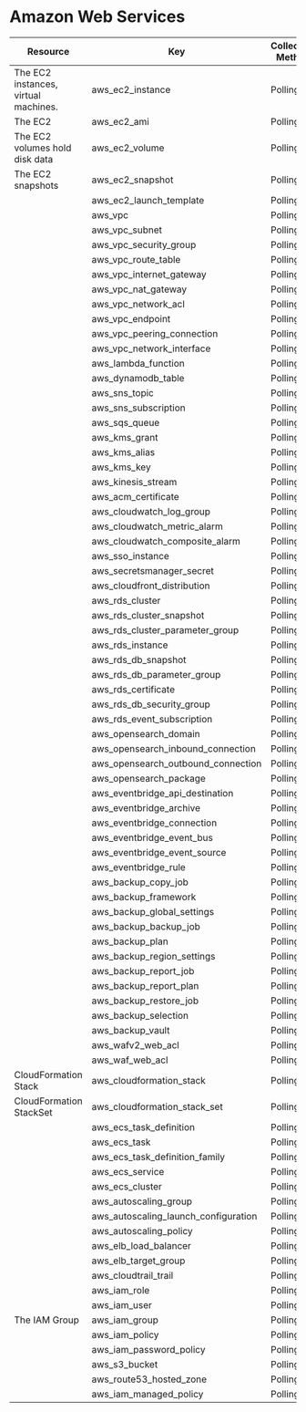 # Amazon Web Services

| Resource | Key | Collection Method |
| --- | --- | --- |
| The EC2 instances, virtual machines. | aws_ec2_instance | Polling |
| The EC2 | aws_ec2_ami | Polling |
| The EC2 volumes hold disk data | aws_ec2_volume | Polling |
| The EC2 snapshots | aws_ec2_snapshot | Polling |
|  | aws_ec2_launch_template | Polling |
|  | aws_vpc | Polling |
|  | aws_vpc_subnet | Polling |
|  | aws_vpc_security_group | Polling |
|  | aws_vpc_route_table | Polling |
|  | aws_vpc_internet_gateway | Polling |
|  | aws_vpc_nat_gateway | Polling |
|  | aws_vpc_network_acl | Polling |
|  | aws_vpc_endpoint | Polling |
|  | aws_vpc_peering_connection | Polling |
|  | aws_vpc_network_interface | Polling |
|  | aws_lambda_function | Polling |
|  | aws_dynamodb_table | Polling |
|  | aws_sns_topic | Polling |
|  | aws_sns_subscription | Polling |
|  | aws_sqs_queue | Polling |
|  | aws_kms_grant | Polling |
|  | aws_kms_alias | Polling |
|  | aws_kms_key | Polling |
|  | aws_kinesis_stream | Polling |
|  | aws_acm_certificate | Polling |
|  | aws_cloudwatch_log_group | Polling |
|  | aws_cloudwatch_metric_alarm | Polling |
|  | aws_cloudwatch_composite_alarm | Polling |
|  | aws_sso_instance | Polling |
|  | aws_secretsmanager_secret | Polling |
|  | aws_cloudfront_distribution | Polling |
|  | aws_rds_cluster | Polling |
|  | aws_rds_cluster_snapshot | Polling |
|  | aws_rds_cluster_parameter_group | Polling |
|  | aws_rds_instance | Polling |
|  | aws_rds_db_snapshot | Polling |
|  | aws_rds_db_parameter_group | Polling |
|  | aws_rds_certificate | Polling |
|  | aws_rds_db_security_group | Polling |
|  | aws_rds_event_subscription | Polling |
|  | aws_opensearch_domain | Polling |
|  | aws_opensearch_inbound_connection | Polling |
|  | aws_opensearch_outbound_connection | Polling |
|  | aws_opensearch_package | Polling |
|  | aws_eventbridge_api_destination | Polling |
|  | aws_eventbridge_archive | Polling |
|  | aws_eventbridge_connection | Polling |
|  | aws_eventbridge_event_bus | Polling |
|  | aws_eventbridge_event_source | Polling |
|  | aws_eventbridge_rule | Polling |
|  | aws_backup_copy_job | Polling |
|  | aws_backup_framework | Polling |
|  | aws_backup_global_settings | Polling |
|  | aws_backup_backup_job | Polling |
|  | aws_backup_plan | Polling |
|  | aws_backup_region_settings | Polling |
|  | aws_backup_report_job | Polling |
|  | aws_backup_report_plan | Polling |
|  | aws_backup_restore_job | Polling |
|  | aws_backup_selection | Polling |
|  | aws_backup_vault | Polling |
|  | aws_wafv2_web_acl | Polling |
|  | aws_waf_web_acl | Polling |
| CloudFormation Stack | aws_cloudformation_stack | Polling |
| CloudFormation StackSet | aws_cloudformation_stack_set | Polling |
|  | aws_ecs_task_definition | Polling |
|  | aws_ecs_task | Polling |
|  | aws_ecs_task_definition_family | Polling |
|  | aws_ecs_service | Polling |
|  | aws_ecs_cluster | Polling |
|  | aws_autoscaling_group | Polling |
|  | aws_autoscaling_launch_configuration | Polling |
|  | aws_autoscaling_policy | Polling |
|  | aws_elb_load_balancer | Polling |
|  | aws_elb_target_group | Polling |
|  | aws_cloudtrail_trail | Polling |
|  | aws_iam_role | Polling |
|  | aws_iam_user | Polling |
| The IAM Group | aws_iam_group | Polling |
|  | aws_iam_policy | Polling |
|  | aws_iam_password_policy | Polling |
|  | aws_s3_bucket | Polling |
|  | aws_route53_hosted_zone | Polling |
|  | aws_iam_managed_policy | Polling |

